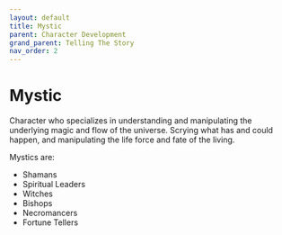 ```yaml
---
layout: default
title: Mystic
parent: Character Development
grand_parent: Telling The Story
nav_order: 2
---
```


# Mystic

Character who specializes in understanding and manipulating the underlying magic and flow of the universe. Scrying what has and could happen, and manipulating the life force and fate of the living.

Mystics are:

- Shamans
- Spiritual Leaders
- Witches
- Bishops
- Necromancers
- Fortune Tellers
